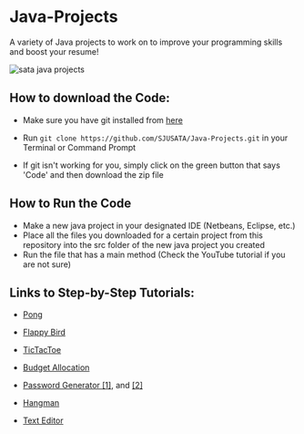 # Java-Projects
A variety of Java projects to work on to improve your programming skills and boost your resume!


![sata java projects ](https://user-images.githubusercontent.com/43652410/98973533-dda8c980-24e1-11eb-8193-c766710599e8.jpg)

## **How to download the Code:**

  - Make sure you have git installed from [here](https://git-scm.com/book/en/v2/Getting-Started-Installing-Git/)
  - Run `git clone https://github.com/SJUSATA/Java-Projects.git` in your Terminal or Command Prompt
  
  - If git isn't working for you, simply click on the green button that says 'Code' and then download the zip file


## **How to Run the Code**

  - Make a new java project in your designated IDE (Netbeans, Eclipse, etc.) 
  - Place all the files you downloaded for a certain project from this repository into the src folder of the new java project you created
  - Run the file that has a main method (Check the YouTube tutorial if you are not sure)

## **Links to Step-by-Step Tutorials:**

  - [Pong](https://www.youtube.com/watch?v=oLirZqJFKPE)

  - [Flappy Bird](https://www.youtube.com/watch?v=I1qTZaUcFX0&feature=emb_logo)

  - [TicTacToe](https://www.youtube.com/watch?v=3KM6Q0TFC28)

  - [Budget Allocation](https://www.youtube.com/watch?v=uZDuvMo-4pU&list=PLtQo0sxRN7JKKla3_GAF05dySjyy3nINa&index=2)
  
  - [Password Generator [1]](https://mkyong.com/java/java-password-generator-example/), and [[2]](https://www.geeksforgeeks.org/generating-password-otp-java/)
  
  - [Hangman](https://www.youtube.com/watch?v=VRN6cgv59Ak)
  
  - [Text Editor](https://www.youtube.com/watch?v=NKjqAQAtq-g)

